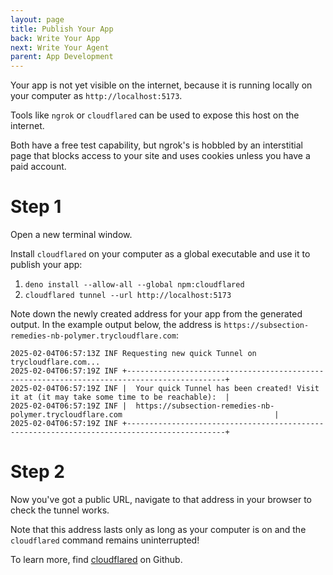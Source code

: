 ```yaml
---
layout: page
title: Publish Your App
back: Write Your App
next: Write Your Agent
parent: App Development
---
```

Your app is not yet visible on the internet, because it is running locally on
your computer as `http://localhost:5173`.

Tools like `ngrok` or `cloudflared` can be used to expose this host on the internet.

Both have a free test capability, but ngrok's is hobbled by an interstitial page that
blocks access to your site and uses cookies unless you have a paid account.

# Step 1
Open a new terminal window.

Install `cloudflared` on your computer as a global executable and use it to publish
your app:

1. `deno install --allow-all --global npm:cloudflared`
2. `cloudflared tunnel --url http://localhost:5173`

Note down the newly created address for your app from the generated output. In the example
output below, the address is `https://subsection-remedies-nb-polymer.trycloudflare.com`:
```
2025-02-04T06:57:13Z INF Requesting new quick Tunnel on trycloudflare.com...
2025-02-04T06:57:19Z INF +--------------------------------------------------------------------------------------------+
2025-02-04T06:57:19Z INF |  Your quick Tunnel has been created! Visit it at (it may take some time to be reachable):  |
2025-02-04T06:57:19Z INF |  https://subsection-remedies-nb-polymer.trycloudflare.com                                  |
2025-02-04T06:57:19Z INF +--------------------------------------------------------------------------------------------+
```

# Step 2
Now you've got a public URL, navigate to that address in your browser to check the tunnel works.

Note that this address lasts only as long as your computer is on and the `cloudflared` command
remains uninterrupted!

To learn more, find [cloudflared](https://github.com/cloudflare/cloudflared) on Github.
